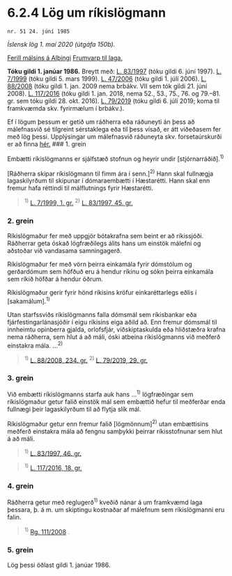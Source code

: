 # 6.2.4 Lög um ríkislögmann

`nr. 51 24. júní 1985`

_Íslensk lög 1. maí 2020 (útgáfa 150b)._

[Ferill málsins á Alþingi](https://www.althingi.is/thingstorf/thingmalalistar-eftir-thingum/ferill/?ltg=107&mnr=475)
[Frumvarp til laga.](https://www.althingi.is/altext/107/s/pdf/0824.pdf)

**Tóku gildi 1. janúar 1986.**
Breytt með:
[L. 83/1997](https://althingi.is/altext/stjt/1997.083.html) (tóku gildi 6. júní 1997).
[L. 7/1999](https://althingi.is/altext/stjt/1999.007.html) (tóku gildi 5. mars 1999).
[L. 47/2006](https://althingi.is/altext/stjt/2006.047.html) (tóku gildi 1. júlí 2006).
[L. 88/2008](https://althingi.is/altext/stjt/2008.088.html) (tóku gildi 1. jan. 2009 nema brbákv. VII sem tók gildi 21. júní 2008).
[L. 117/2016](https://althingi.is/altext/stjt/2016.117.html) (tóku gildi 1. jan. 2018, nema 52., 53., 75., 76. og 79.–81. gr. sem tóku gildi 28. okt. 2016).
[L. 79/2019](https://althingi.is/altext/stjt/2019.079.html) (tóku gildi 6. júlí 2019; koma til framkvæmda skv. fyrirmælum í brbákv.).

Ef í lögum þessum er getið um ráðherra eða ráðuneyti án þess að málefnasvið sé tilgreint sérstaklega eða til þess vísað, er átt viðeðasem fer með lög þessi. Upplýsingar um málefnasvið ráðuneyta skv. forsetaúrskurði er að finna [hér.](2018119.md) ### 1. grein

Embætti ríkislögmanns er sjálfstæð stofnun og heyrir undir [stjórnarráðið].<sup>1)</sup> 

[Ráðherra skipar ríkislögmann til fimm ára í senn.]<sup>2)</sup> Hann skal fullnægja lagaskilyrðum til skipunar í dómaraembætti í Hæstarétti. Hann skal enn fremur hafa réttindi til málflutnings fyrir Hæstarétti.

> <sup>1)</sup> [L. 7/1999, 1. gr.](https://althingi.is/altext/stjt/1999.007.html) <sup>2)</sup> [L. 83/1997, 45. gr.](https://althingi.is/altext/stjt/1997.083.html)

### 2. grein

Ríkislögmaður fer með uppgjör bótakrafna sem beint er að ríkissjóði. Ráðherrar geta óskað lögfræðilegs álits hans um einstök málefni og aðstoðar við vandasama samningagerð.

Ríkislögmaður fer með vörn þeirra einkamála fyrir dómstólum og gerðardómum sem höfðuð eru á hendur ríkinu og sókn þeirra einkamála sem ríkið höfðar á hendur öðrum.

Ríkislögmaður gerir fyrir hönd ríkisins kröfur einkaréttarlegs eðlis í [sakamálum].<sup>1)</sup> 

Utan starfssviðs ríkislögmanns falla dómsmál sem ríkisbankar eða fjárfestingarlánasjóðir í eigu ríkisins eiga aðild að. Enn fremur dómsmál til innheimtu opinberra gjalda, orlofsfjár, viðskiptaskulda eða hliðstæðra krafna nema ráðherra, sem hlut á að máli, óski atbeina ríkislögmanns við meðferð einstakra mála. …<sup>2)</sup> 

> <sup>1)</sup> [L. 88/2008, 234. gr.](https://althingi.is/altext/stjt/2008.088.html#G234) <sup>2)</sup> [L. 79/2019, 29. gr.](https://althingi.is/altext/stjt/2019.079.html)

### 3. grein

Við embætti ríkislögmanns starfa auk hans …<sup>1)</sup> lögfræðingar sem ríkislögmaður getur falið einstök mál sem embættið hefur til meðferðar enda fullnægi þeir lagaskilyrðum til að flytja slík mál.

Ríkislögmaður getur enn fremur falið [lögmönnum]<sup>2)</sup> utan embættisins meðferð einstakra mála að fengnu samþykki þeirrar ríkisstofnunar sem hlut á að máli.

> <sup>1)</sup> [L. 83/1997, 46. gr.](https://althingi.is/altext/stjt/1997.083.html)

> <sup>1)</sup> [L. 117/2016, 18. gr.](https://althingi.is/altext/stjt/2016.117.html)

### 4. grein

Ráðherra getur með reglugerð<sup>1)</sup> kveðið nánar á um framkvæmd laga þessara, þ. á m. um skiptingu kostnaðar af málefnum sem ríkislögmanni eru falin.

> <sup>1)</sup> [Rg. 111/2008](https://www.reglugerd.is/reglugerdir/allar/nr/111-2008) .



### 5. grein

Lög þessi öðlast gildi 1. janúar 1986.
